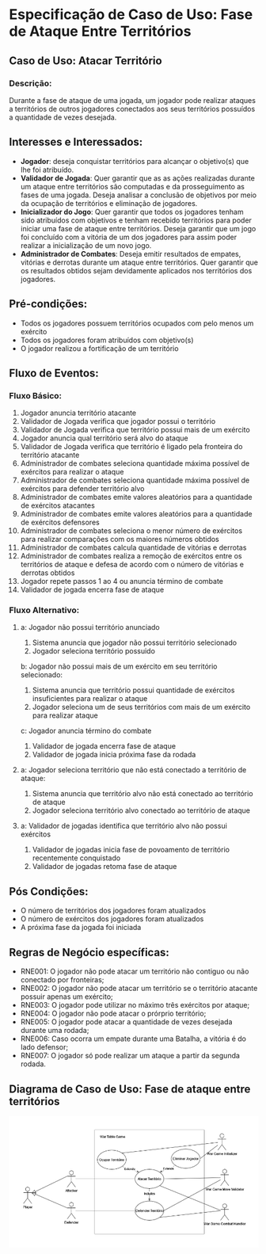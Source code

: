 # Especificação de Caso de Uso: Fase de Ataque Entre Territórios

## Caso de Uso: Atacar Território

### Descrição:
Durante a fase de ataque de uma jogada, um jogador pode realizar ataques a territórios de outros jogadores conectados aos seus territórios possuídos a quantidade de vezes desejada.

## Interesses e Interessados:
- **Jogador**: deseja conquistar territórios para alcançar o objetivo(s) que lhe foi atribuído.
- **Validador de Jogada**: Quer garantir que as as ações realizadas durante um ataque entre territórios são computadas e da prosseguimento as fases de uma jogada. Deseja analisar a conclusão de objetivos por meio da ocupação de territórios e eliminação de jogadores. 
- **Inicializador do Jogo**: Quer garantir que todos os jogadores tenham sido atribuídos com objetivos e tenham recebido territórios para poder iniciar uma fase de ataque entre territórios. Deseja garantir que um jogo foi concluído com a vitória de um dos jogadores para assim poder realizar a inicialização de um novo jogo.
- **Administrador de Combates**: Deseja emitir resultados de empates, vitórias e derrotas durante um ataque entre territórios. Quer garantir que os resultados obtidos sejam devidamente aplicados nos territórios dos jogadores.

## Pré-condições:
- Todos os jogadores possuem territórios ocupados com pelo menos um exército
- Todos os jogadores foram atribuídos com objetivo(s)
- O jogador realizou a fortificação de um território

## Fluxo de Eventos:
### Fluxo Básico:
1. Jogador anuncia território atacante
2. Validador de Jogada verifica que jogador possui o território
3. Validador de Jogada verifica que território possui mais de um exército
4. Jogador anuncia qual território será alvo do ataque
5. Validador de Jogada verifica que território é ligado pela fronteira do território atacante
6. Administrador de combates seleciona quantidade máxima possível de exércitos para realizar o ataque
7. Administrador de combates seleciona quantidade máxima possível de exércitos para defender território alvo
8. Administrador de combates emite valores aleatórios para a quantidade de exércitos atacantes
9. Administrador de combates emite valores aleatórios para a quantidade de exércitos defensores
10. Administrador de combates seleciona o menor número de exércitos para realizar comparações com os maiores números obtidos
11. Administrador de combates calcula quantidade de vitórias e derrotas 
12. Administrador de combates realiza a remoção de exércitos entre os territórios de ataque e defesa de acordo com o número de vitórias e derrotas obtidos
13. Jogador repete passos 1 ao 4 ou anuncia término de combate 
14. Validador de jogada encerra fase de ataque

### Fluxo Alternativo:
1. 
    a: Jogador não possui território anunciado
    1. Sistema anuncia que jogador não possui território selecionado
    1. Jogador seleciona território possuido

    b: Jogador não possui mais de um exército em seu território selecionado:
    1. Sistema anuncia que território possui quantidade de exércitos insuficientes para realizar o ataque
    1. Jogador seleciona um de seus territórios com mais de um exército para realizar ataque
    
    c: Jogador anuncia término do combate
    1. Validador de jogada encerra fase de ataque
    1. Validador de jogada inicia próxima fase da rodada

4. a: Jogador seleciona território que não está conectado a território de ataque:
    1. Sistema anuncia que território alvo não está conectado ao território de ataque
    1. Jogador seleciona território alvo conectado ao território de ataque
12. a: Validador de jogadas identifica que território alvo não possui exércitos
    1. Validador de jogadas inicia fase de povoamento de território recentemente conquistado
    1. Validador de jogadas retoma fase de ataque 

## Pós Condições:
- O número de territórios dos jogadores foram atualizados
- O número de exércitos dos jogadores foram atualizados
- A próxima fase da jogada foi iniciada

## Regras de Negócio específicas:

- RNE001: O jogador não pode atacar um território não contiguo ou não conectado por fronteiras;
- RNE002: O jogador não pode atacar um território se o território atacante possuir apenas um exército;
- RNE003: O jogador pode utilizar no máximo três exércitos por ataque;
- RNE004: O jogador não pode atacar o prórprio território;
- RNE005: O jogador pode atacar a quantidade de vezes desejada durante uma rodada;
- RNE006: Caso ocorra um empate durante uma Batalha, a vitória é do lado defensor;
- RNE007: O jogador só pode realizar um ataque a partir da segunda rodada.

## Diagrama de Caso de Uso: Fase de ataque entre territórios

![Use case diagram](use_case_digram_territory_confront.png)
